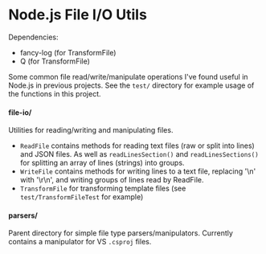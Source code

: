 Node.js File I/O Utils
==============

Dependencies:
- fancy-log (for TransformFile)
- Q (for TransformFile)

Some common file read/write/manipulate operations I've found useful in Node.js in previous projects.
See the `test/` directory for example usage of the functions in this project.


#### file-io/
Utilities for reading/writing and manipulating files.
 - `ReadFile` contains methods for reading text files (raw or split into lines) and JSON files. As well as `readLinesSection()` and `readLinesSections()` for splitting an array of lines (strings) into groups.
 - `WriteFile` contains methods for writing lines to a text file, replacing '\n' with '\r\n', and writing groups of lines read by ReadFile.
 - `TransformFile` for transforming template files (see `test/TransformFileTest` for example)

#### parsers/
Parent directory for simple file type parsers/manipulators.
Currently contains a manipulator for VS `.csproj` files.
